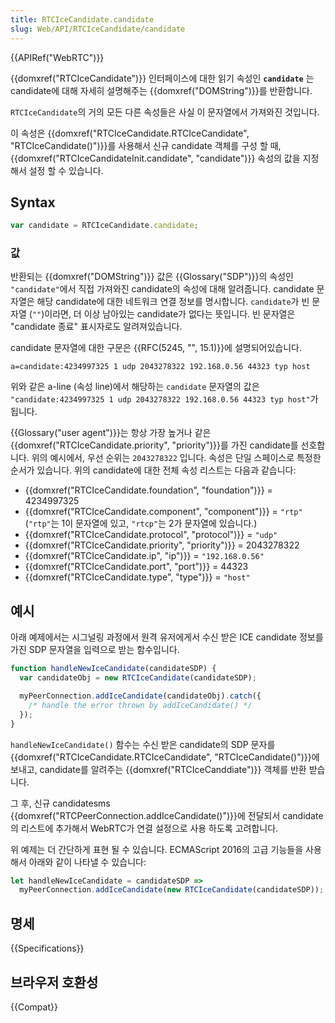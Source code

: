 ```yaml
---
title: RTCIceCandidate.candidate
slug: Web/API/RTCIceCandidate/candidate
---
```


{{APIRef("WebRTC")}}

{{domxref("RTCIceCandidate")}} 인터페이스에 대한 읽기 속성인 **`candidate`** 는 candidate에 대해 자세히 설명해주는 {{domxref("DOMString")}}를 반환합니다.

`RTCIceCandidate`의 거의 모든 다른 속성들은 사실 이 문자열에서 가져와진 것입니다.

이 속성은 {{domxref("RTCIceCandidate.RTCIceCandidate", "RTCIceCandidate()")}}를 사용해서 신규 candidate 객체를 구성 할 때, {{domxref("RTCIceCandidateInit.candidate", "candidate")}} 속성의 값을 지정해서 설정 할 수 있습니다.

## Syntax

```js
var candidate = RTCIceCandidate.candidate;
```

### 값

반환되는 {{domxref("DOMString")}} 값은 {{Glossary("SDP")}}의 속성인 `"candidate"`에서 직접 가져와진 candidate의 속성에 대해 알려줍니다. candidate 문자열은 해당 candidate에 대한 네트워크 연결 정보를 명시합니다. `candidate`가 빈 문자열 (`""`)이라면, 더 이상 남아있는 candidate가 없다는 뜻입니다. 빈 문자열은 "candidate 종료" 표시자로도 알려져있습니다.

candidate 문자열에 대한 구문은 {{RFC(5245, "", 15.1)}}에 설명되어있습니다.

``` plain
a=candidate:4234997325 1 udp 2043278322 192.168.0.56 44323 typ host
```

위와 같은 a-line (속성 line)에서 해당하는 `candidate` 문자열의 값은 `"candidate:4234997325 1 udp 2043278322 192.168.0.56 44323 typ host"`가 됩니다.

{{Glossary("user agent")}}는 항상 가장 높거나 같은 {{domxref("RTCIceCandidate.priority", "priority")}}를 가진 candidate를 선호합니다. 위의 예시에서, 우선 순위는 `2043278322` 입니다. 속성은 단일 스페이스로 특정한 순서가 있습니다. 위의 candidate에 대한 전체 속성 리스트는 다음과 같습니다:

- {{domxref("RTCIceCandidate.foundation", "foundation")}} = 4234997325
- {{domxref("RTCIceCandidate.component", "component")}} = `"rtp"` (`"rtp"`는 1이 문자열에 있고, `"rtcp"`는 2가 문자열에 있습니다.)
- {{domxref("RTCIceCandidate.protocol", "protocol")}} = `"udp"`
- {{domxref("RTCIceCandidate.priority", "priority")}} = 2043278322
- {{domxref("RTCIceCandidate.ip", "ip")}} = `"192.168.0.56"`
- {{domxref("RTCIceCandidate.port", "port")}} = 44323
- {{domxref("RTCIceCandidate.type", "type")}} = `"host"`

## 예시

아래 예제에서는 시그널링 과정에서 원격 유저에게서 수신 받은 ICE candidate 정보를 가진 SDP 문자열을 입력으로 받는 함수입니다.

```js
function handleNewIceCandidate(candidateSDP) {
  var candidateObj = new RTCIceCandidate(candidateSDP);

  myPeerConnection.addIceCandidate(candidateObj).catch({
    /* handle the error thrown by addIceCandidate() */
  });
}
```

`handleNewIceCandidate()` 함수는 수신 받은 candidate의 SDP 문자를 {{domxref("RTCIceCandidate.RTCIceCandidate", "RTCIceCandidate()")}}에 보내고, candidate를 알려주는 {{domxref("RTCIceCanddiate")}} 객체를 반환 받습니다.

그 후, 신규 candidatesms {{domxref("RTCPeerConnection.addIceCandidate()")}}에 전달되서 candidate의 리스트에 추가해서 WebRTC가 연결 설정으로 사용 하도록 고려합니다.

위 예제는 더 간단하게 표현 될 수 있습니다. ECMAScript 2016의 고급 기능들을 사용해서 아래와 같이 나타낼 수 있습니다:

```js
let handleNewIceCandidate = candidateSDP =>
  myPeerConnection.addIceCandidate(new RTCIceCandidate(candidateSDP));
```

## 명세

{{Specifications}}

## 브라우저 호환성

{{Compat}}

